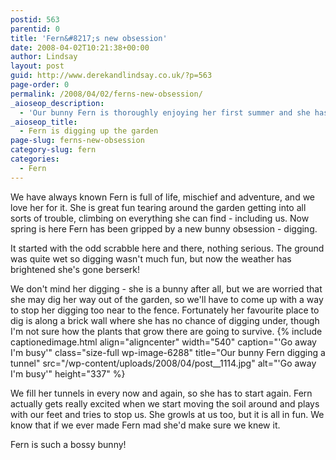 ```yaml
---
postid: 563
parentid: 0
title: 'Fern&#8217;s new obsession'
date: 2008-04-02T10:21:38+00:00
author: Lindsay
layout: post
guid: http://www.derekandlindsay.co.uk/?p=563
page-order: 0
permalink: /2008/04/02/ferns-new-obsession/
_aioseop_description:
  - 'Our bunny Fern is thoroughly enjoying her first summer and she has started doing what bunnies are best known for - digging.'
_aioseop_title:
  - Fern is digging up the garden
page-slug: ferns-new-obsession
category-slug: fern
categories:
  - Fern
---
```

We have always known Fern is full of life, mischief and adventure, and we love her for it. She is great fun tearing around the garden getting into all sorts of trouble, climbing on everything she can find - including us. Now spring is here Fern has been gripped by a new bunny obsession - digging.

It started with the odd scrabble here and there, nothing serious. The ground was quite wet so digging wasn't much fun, but now the weather has brightened she's gone berserk!

We don't mind her digging - she is a bunny after all, but we are worried that she may dig her way out of the garden, so we'll have to come up with a way to stop her digging too near to the fence. Fortunately her favourite place to dig is along a brick wall where she has no chance of digging under, though I'm not sure how the plants that grow there are going to survive. {% include captionedimage.html align="aligncenter" width="540" caption="'Go away I'm busy'" class="size-full wp-image-6288" title="Our bunny Fern digging a tunnel" src="/wp-content/uploads/2008/04/post__1114.jpg" alt="'Go away I'm busy'" height="337" %} 

We fill her tunnels in every now and again, so she has to start again. Fern actually gets really excited when we start moving the soil around and plays with our feet and tries to stop us. She growls at us too, but it is all in fun. We know that if we ever made Fern mad she'd make sure we knew it.

Fern is such a bossy bunny!